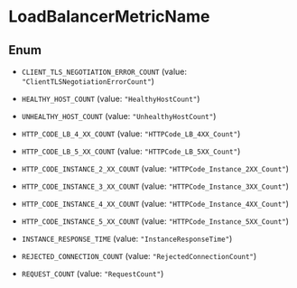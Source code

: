 

# LoadBalancerMetricName

## Enum


* `CLIENT_TLS_NEGOTIATION_ERROR_COUNT` (value: `"ClientTLSNegotiationErrorCount"`)

* `HEALTHY_HOST_COUNT` (value: `"HealthyHostCount"`)

* `UNHEALTHY_HOST_COUNT` (value: `"UnhealthyHostCount"`)

* `HTTP_CODE_LB_4_XX_COUNT` (value: `"HTTPCode_LB_4XX_Count"`)

* `HTTP_CODE_LB_5_XX_COUNT` (value: `"HTTPCode_LB_5XX_Count"`)

* `HTTP_CODE_INSTANCE_2_XX_COUNT` (value: `"HTTPCode_Instance_2XX_Count"`)

* `HTTP_CODE_INSTANCE_3_XX_COUNT` (value: `"HTTPCode_Instance_3XX_Count"`)

* `HTTP_CODE_INSTANCE_4_XX_COUNT` (value: `"HTTPCode_Instance_4XX_Count"`)

* `HTTP_CODE_INSTANCE_5_XX_COUNT` (value: `"HTTPCode_Instance_5XX_Count"`)

* `INSTANCE_RESPONSE_TIME` (value: `"InstanceResponseTime"`)

* `REJECTED_CONNECTION_COUNT` (value: `"RejectedConnectionCount"`)

* `REQUEST_COUNT` (value: `"RequestCount"`)



